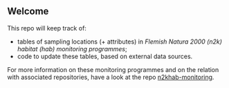 ## Welcome

This repo will keep track of:

- tables of sampling locations (+ attributes) in _Flemish Natura 2000 (n2k) habitat (hab) monitoring programmes_;
- code to update these tables, based on external data sources.

For more information on these monitoring programmes and on the relation with associated repositories, have a look at the repo [n2khab-monitoring](https://github.com/inbo/n2khab-monitoring).

